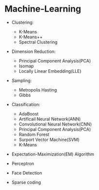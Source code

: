 # Machine-Learning

* Clustering:
    * K-Means
    * K-Means++
    * Spectral Clustering

* Dimension Reduction:
    * Principal Component Analysis(PCA)
    * Isomap
    * Locally Linear Embedding(LLE)
    
* Sampling:
    * Metropolis Hasting
    * Gibbs
    
* Classification:
    * AdaBoost
    * Artificail Neural Network(ANN)
    * Convolutional Neural Network(CNN)
    * Principal Component Analysis(PCA)
    * Random Forest
    * Surport Vector Machine(SVM)
    * K-Means
    
* Expectation-Maximization(EM) Algorithm

* Perceptron

* Face Detection

* Sparse coding
